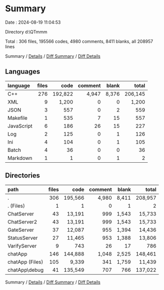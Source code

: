 # Summary

Date : 2024-08-19 11:04:53

Directory d:\\QTmmm

Total : 306 files,  195566 codes, 4980 comments, 8411 blanks, all 208957 lines

Summary / [Details](details.md) / [Diff Summary](diff.md) / [Diff Details](diff-details.md)

## Languages
| language | files | code | comment | blank | total |
| :--- | ---: | ---: | ---: | ---: | ---: |
| C++ | 276 | 192,822 | 4,947 | 8,376 | 206,145 |
| XML | 9 | 1,200 | 0 | 0 | 1,200 |
| JSON | 3 | 557 | 0 | 2 | 559 |
| Makefile | 1 | 535 | 7 | 15 | 557 |
| JavaScript | 6 | 186 | 26 | 15 | 227 |
| Log | 2 | 125 | 0 | 1 | 126 |
| Ini | 4 | 104 | 0 | 1 | 105 |
| Batch | 4 | 36 | 0 | 0 | 36 |
| Markdown | 1 | 1 | 0 | 1 | 2 |

## Directories
| path | files | code | comment | blank | total |
| :--- | ---: | ---: | ---: | ---: | ---: |
| . | 306 | 195,566 | 4,980 | 8,411 | 208,957 |
| . (Files) | 1 | 1 | 0 | 1 | 2 |
| ChatServer | 43 | 13,191 | 999 | 1,543 | 15,733 |
| ChatServer2 | 43 | 13,191 | 999 | 1,543 | 15,733 |
| GateServer | 37 | 12,087 | 955 | 1,394 | 14,436 |
| StatusServer | 27 | 11,465 | 953 | 1,388 | 13,806 |
| VarifyServer | 9 | 743 | 26 | 17 | 786 |
| chatApp | 146 | 144,888 | 1,048 | 2,525 | 148,461 |
| chatApp (Files) | 105 | 9,339 | 341 | 1,759 | 11,439 |
| chatApp\\debug | 41 | 135,549 | 707 | 766 | 137,022 |

Summary / [Details](details.md) / [Diff Summary](diff.md) / [Diff Details](diff-details.md)